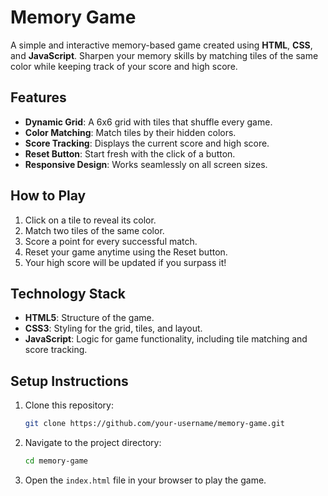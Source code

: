 # Memory Game

A simple and interactive memory-based game created using **HTML**, **CSS**, and **JavaScript**. Sharpen your memory skills by matching tiles of the same color while keeping track of your score and high score.

## Features

- **Dynamic Grid**: A 6x6 grid with tiles that shuffle every game.
- **Color Matching**: Match tiles by their hidden colors.
- **Score Tracking**: Displays the current score and high score.
- **Reset Button**: Start fresh with the click of a button.
- **Responsive Design**: Works seamlessly on all screen sizes.

## How to Play

1. Click on a tile to reveal its color.
2. Match two tiles of the same color.
3. Score a point for every successful match.
4. Reset your game anytime using the Reset button.
5. Your high score will be updated if you surpass it!

## Technology Stack

- **HTML5**: Structure of the game.
- **CSS3**: Styling for the grid, tiles, and layout.
- **JavaScript**: Logic for game functionality, including tile matching and score tracking.

## Setup Instructions

1. Clone this repository:

   ```bash
   git clone https://github.com/your-username/memory-game.git
   ```

2. Navigate to the project directory:

   ```bash
   cd memory-game
   ```

3. Open the `index.html` file in your browser to play the game.
